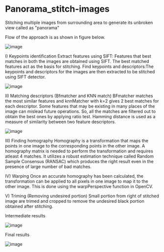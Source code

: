 # Panorama_stitch-images
Stitching multiple images from surrounding area to generate its unbroken view called as "panorama"

Flow of the approach is as shown in figure below.

![image](https://user-images.githubusercontent.com/65898464/130512205-e9fbf537-d503-4dee-94d0-1c7dbe39d101.png)

I) Keypoints identification
Extract features using SIFT: Features that best matches in both the images are obtained using SIFT. The best matched features act as the basis for stitching.
Find keypoints and descriptors:The keypoints and descriptors for the images are then extracted to be stitched using SIFT detector.

![image](https://user-images.githubusercontent.com/65898464/130512554-398a1fac-cd7b-450c-85d2-bcb307681c02.png)

II) Matching descriptors (Bfmatcher and KNN match)
BFmatcher matches the most similar features and knnMatcher with k=2 gives 2 best matches for each descriptor. Some features that may be existing in many places of the image can mislead future operations. So, all the matches are filtered out to obtain the best ones by applying ratio test. Hamming distance is used as a measure of similarity between two feature descriptors.

![image](https://user-images.githubusercontent.com/65898464/130513106-ce23e870-3adb-4e40-bf27-5ce868f9aacd.png)

III) Finding homography
Homography is a transformation that maps the points in one image to the corresponding points in the other image. A homography matrix is needed to perform the transformation
and requires atleast 4 matches. It utilizes a robust estimation technique called Random Sample Consensus (RANSAC) which produces the right result even in the presence of large number of bad matches.

IV) Warping
Once an accurate homography has been calculated, the transformation can be applied to all pixels in one image to map it to the other image. This is done using the warpPerspective function in OpenCV.

V) Triming (Removing undesired portion)
Small portion from right of stitched image are trimed and cropped to remove the undesired black portion obtained after stitching.

Intermediate results

![image](https://user-images.githubusercontent.com/65898464/130513457-1ac9fc47-34a0-4564-9a65-fbfab1ab0181.png)

Final results

![image](https://user-images.githubusercontent.com/65898464/130513558-ce7f443b-038e-4cf5-95fa-10e2e33dd44e.png)
